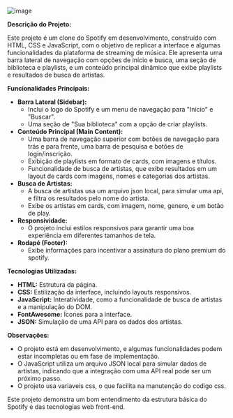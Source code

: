 ![image](https://github.com/user-attachments/assets/17468766-f0c0-4324-80ae-aaeb0a400f3f)

**Descrição do Projeto:**

Este projeto é um clone do Spotify em desenvolvimento, construído com HTML, CSS e JavaScript, com o objetivo de replicar a interface e algumas funcionalidades da plataforma de streaming de música. Ele apresenta uma barra lateral de navegação com opções de início e busca, uma seção de biblioteca e playlists, e um conteúdo principal dinâmico que exibe playlists e resultados de busca de artistas.

**Funcionalidades Principais:**

* **Barra Lateral (Sidebar):**
    * Inclui o logo do Spotify e um menu de navegação para "Início" e "Buscar".
    * Uma seção de "Sua biblioteca" com a opção de criar playlists.
* **Conteúdo Principal (Main Content):**
    * Uma barra de navegação superior com botões de navegação para trás e para frente, uma barra de pesquisa e botões de login/inscrição.
    * Exibição de playlists em formato de cards, com imagens e títulos.
    * Funcionalidade de busca de artistas, que exibe resultados em um layout de cards com imagens, nomes e categorias dos artistas.
* **Busca de Artistas:**
    * A busca de artistas usa um arquivo json local, para simular uma api, e filtra os resultados pelo nome do artista.
    * Exibe os artistas em cards, com imagem, nome, genero, e um botão de play.
* **Responsividade:**
    * O projeto inclui estilos responsivos para garantir uma boa experiência em diferentes tamanhos de tela.
* **Rodapé (Footer):**
    * Exibe informações para incentivar a assinatura do plano premium do spotify.

**Tecnologias Utilizadas:**

* **HTML:** Estrutura da página.
* **CSS:** Estilização da interface, incluindo layouts responsivos.
* **JavaScript:** Interatividade, como a funcionalidade de busca de artistas e a manipulação do DOM.
* **FontAwesome:** Ícones para a interface.
* **JSON:** Simulação de uma API para os dados dos artistas.

**Observações:**

* O projeto está em desenvolvimento, e algumas funcionalidades podem estar incompletas ou em fase de implementação.
* O JavaScript utiliza um arquivo JSON local para simular dados de artistas, indicando que a integração com uma API real pode ser um próximo passo.
* O projeto usa variaveis css, o que facilita na manutenção do codigo css.

Este projeto demonstra um bom entendimento da estrutura básica do Spotify e das tecnologias web front-end.
